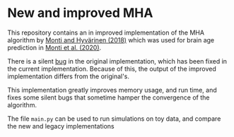# New and improved MHA

This repository contains an in improved implementation of the MHA algorithm by [Monti and Hyvärinen (2018)](https://arxiv.org/abs/1805.09567) which was used for brain age prediction in [Monti et al. (2020)](https://journals.plos.org/plosone/article?id=10.1371/journal.pone.0232296).

There is a silent [bug](./mha/legacy.py#L16) in the original implementation, which has been fixed in the current implementation. Because of this, the output of the improved implementation differs from the original's.

This implementation greatly improves memory usage, and run time, and fixes some silent bugs that sometime hamper the convergence of the algorithm.

The file `main.py` can be used to run simulations on toy data, and compare the new and legacy implementations
